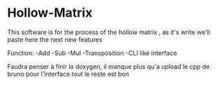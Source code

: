 # Hollow-Matrix
This software is for the process of the hollow matrix , as it's write
we'll paste here the next new features

Function:
-Add 
-Sub 
-Mul 
-Transposition
-CLI like interface

Faudra penser à finir la doxygen, il manque plus qu'a upload le cpp de bruno pour l'interface tout le reste est bon

